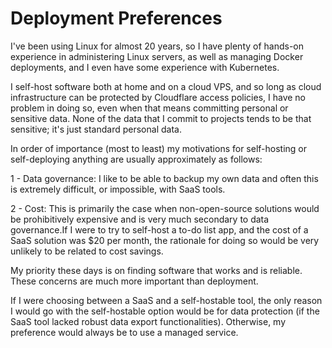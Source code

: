 # Deployment Preferences

I've been using Linux for almost 20 years, so I have plenty of hands-on experience in administering Linux servers, as well as managing Docker deployments, and I even have some experience with Kubernetes. 

I self-host software both at home and on a cloud VPS, and so long as cloud infrastructure can be protected by Cloudflare access policies, I have no problem in doing so, even when that means committing personal or sensitive data. None of the data that I commit to projects tends to be that sensitive; it's just standard personal data.

In order of importance (most to least) my motivations for self-hosting or self-deploying anything are usually approximately as follows:

1 - Data governance: I like to be able to backup my own data and often this is extremely difficult, or impossible, with SaaS tools.

2 - Cost: This is primarily the case when non-open-source solutions would be prohibitively expensive and is very much secondary to data governance.If I were to try to self-host a to-do list app, and the cost of a SaaS solution was $20 per month, the rationale for doing so would be very unlikely to be related to cost savings. 

My priority these days is on finding software that works and is reliable. These concerns are much more important than deployment. 

If I were choosing between a SaaS and a self-hostable tool, the only reason I would go with the self-hostable option would be for data protection (if the SaaS tool lacked robust data export functionalities). Otherwise, my preference would always be to use a managed service.